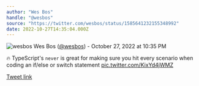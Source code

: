 ```yaml
---
author: "Wes Bos"
handle: "@wesbos"
source: "https://twitter.com/wesbos/status/1585641232155348992"
date: 2022-10-27T14:35:04.000Z
---
```

![wesbos](https://pbs.twimg.com/profile_images/877525007185858562/7G9vGTca_normal.jpg)
Wes Bos ([@wesbos](https://twitter.com/wesbos)) - October 27, 2022 at 10:35 PM

🔥 TypeScript's `never` is great for making sure you hit every scenario when coding an if/else or switch statement [pic.twitter.com/KixYd4jWMZ](https://twitter.com/wesbos/status/1585641232155348992/video/1)

[Tweet link](https://twitter.com/wesbos/status/1585641232155348992)